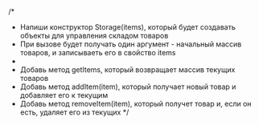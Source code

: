 /*  
 * Напиши конструктор Storage(items), который будет создавать объекты для управления складом товаров
 * При вызове будет получать один аргумент - начальный массив товаров, и записываеть его в свойство items
 *
 * Добавь метод getItems, который возвращает массив текущих товаров
 * Добавь метод addItem(item), который получает новый товар и добавляет его к текущим
 * Добавь метод removeItem(item), который получет товар и, если он есть, удаляет его из текущих
*/
